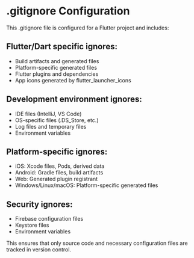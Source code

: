 # .gitignore Configuration

This .gitignore file is configured for a Flutter project and includes:

## Flutter/Dart specific ignores:
- Build artifacts and generated files
- Platform-specific generated files
- Flutter plugins and dependencies
- App icons generated by flutter_launcher_icons

## Development environment ignores:
- IDE files (IntelliJ, VS Code)
- OS-specific files (.DS_Store, etc.)
- Log files and temporary files
- Environment variables

## Platform-specific ignores:
- iOS: Xcode files, Pods, derived data
- Android: Gradle files, build artifacts
- Web: Generated plugin registrant
- Windows/Linux/macOS: Platform-specific generated files

## Security ignores:
- Firebase configuration files
- Keystore files
- Environment variables

This ensures that only source code and necessary configuration files are tracked in version control.
